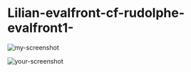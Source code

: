# Lilian-evalfront-cf-rudolphe-evalfront1-

![my-screenshot](img/screen1.png)

![your-screenshot](img/screen2.png)
